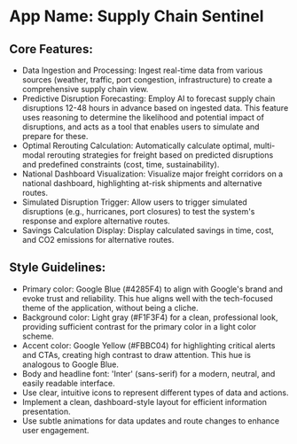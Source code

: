# **App Name**: Supply Chain Sentinel

## Core Features:

- Data Ingestion and Processing: Ingest real-time data from various sources (weather, traffic, port congestion, infrastructure) to create a comprehensive supply chain view.
- Predictive Disruption Forecasting: Employ AI to forecast supply chain disruptions 12-48 hours in advance based on ingested data. This feature uses reasoning to determine the likelihood and potential impact of disruptions, and acts as a tool that enables users to simulate and prepare for these.
- Optimal Rerouting Calculation: Automatically calculate optimal, multi-modal rerouting strategies for freight based on predicted disruptions and predefined constraints (cost, time, sustainability).
- National Dashboard Visualization: Visualize major freight corridors on a national dashboard, highlighting at-risk shipments and alternative routes.
- Simulated Disruption Trigger: Allow users to trigger simulated disruptions (e.g., hurricanes, port closures) to test the system's response and explore alternative routes.
- Savings Calculation Display: Display calculated savings in time, cost, and CO2 emissions for alternative routes.

## Style Guidelines:

- Primary color: Google Blue (#4285F4) to align with Google's brand and evoke trust and reliability. This hue aligns well with the tech-focused theme of the application, without being a cliche.
- Background color: Light gray (#F1F3F4) for a clean, professional look, providing sufficient contrast for the primary color in a light color scheme.
- Accent color: Google Yellow (#FBBC04) for highlighting critical alerts and CTAs, creating high contrast to draw attention. This hue is analogous to Google Blue.
- Body and headline font: 'Inter' (sans-serif) for a modern, neutral, and easily readable interface.
- Use clear, intuitive icons to represent different types of data and actions.
- Implement a clean, dashboard-style layout for efficient information presentation.
- Use subtle animations for data updates and route changes to enhance user engagement.